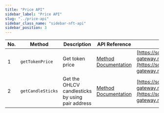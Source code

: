 ```yaml
---
title: "Price API"
sidebar_label: "Price API"
slug: "../price-api"
sidebar_class_name: "sidebar-nft-api"
sidebar_position: 3
---
```


| No. | Method            | Description                                      | API Reference                                                                     | URL                                                                                                                                                    |
| --- | ----------------- | ------------------------------------------------ | --------------------------------------------------------------------------------- | ------------------------------------------------------------------------------------------------------------------------------------------------------ |
| 1   | `getTokenPrice`   | Get token price                                  | [Method Documentation](/web3-data-api/solana/reference/get-sol-token-price)       | [https://solana-gateway.moralis.io/token/:network/:address/price](https://solana-gateway.moralis.io/token/:network/:address/price)                     |
| 2   | `getCandleSticks` | Get the OHLCV candlesticks by using pair address | [Method Documentation](/web3-data-api/solana/reference/get-ohlcv-by-pair-address) | [https://solana-gateway.moralis.io/token/:network/pairs/:pairAddress/ohlcv](https://solana-gateway.moralis.io/token/:network/pairs/:pairAddress/ohlcv) |
